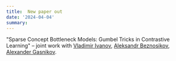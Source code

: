 ```yaml
---
title:  New paper out
date: '2024-04-04'
summary:
---
```

"Sparse Concept Bottleneck Models: Gumbel Tricks in Contrastive Learning" – joint work with [Vladimir Ivanov](https://scholar.google.com/citations?user=16AyxX0AAAAJ&hl=ru), [Aleksandr Beznosikov](https://anbeznosikov.github.io/index.html), [Alexander Gasnikov](https://scholar.google.com/citations?user=AmeE8qkAAAAJ).
